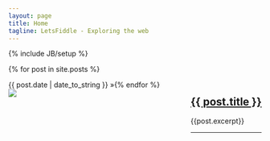 ```yaml
---
layout: page
title: Home
tagline: LetsFiddle - Exploring the web
---
```

{% include JB/setup %}




  {% for post in site.posts %} 
  
<div class="span4" style="float:left; min-height:200px;">
<span>{{ post.date | date_to_string }}</span> &raquo;
<br />
<img src="{{post.dpic}}" />
</div>

<div class="span8" style="float:right; min-height:200px;">
     <h2><a href="{{ BASE_PATH }}{{ post.url }}">{{ post.title }}</a></h2>
	{{post.excerpt}}
	<hr />
  </div>

  {% endfor %}

